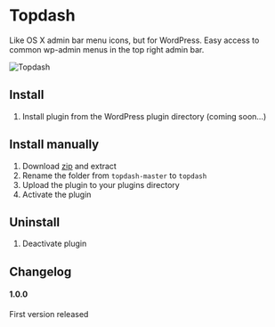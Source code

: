 # Topdash

Like OS X admin bar menu icons, but for WordPress. Easy access to common wp-admin menus in the top right admin bar.

![Topdash](https://github.com/urre/topdash/blob/master/topdash.png)

## Install
1. Install plugin from the WordPress plugin directory (coming soon...)

## Install manually
1. Download [zip](https://github.com/urre/topdash/archive/master.zip) and extract
2. Rename the folder from `topdash-master` to `topdash`
3. Upload the plugin to your plugins directory
4. Activate the plugin

## Uninstall
1. Deactivate plugin

## Changelog

#### 1.0.0

First version released